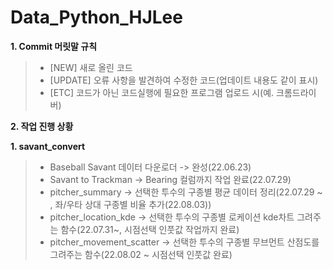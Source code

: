 # Data_Python_HJLee

**1. Commit 머릿말 규칙**

  >- [NEW] 새로 올린 코드
  >- [UPDATE] 오류 사항을 발견하여 수정한 코드(업데이트 내용도 같이 표시)
  >- [ETC] 코드가 아닌 코드실행에 필요한 프로그램 업로드 시(예. 크롬드라이버)
 
**2. 작업 진행 상황**

**1. savant_convert**
>- Baseball Savant 데이터 다운로더 -> 완성(22.06.23)
>- Savant to Trackman -> Bearing 컬럼까지 작업 완료(22.07.29)
>- pitcher_summary -> 선택한 투수의 구종별 평균 데이터 정리(22.07.29 ~ , 좌/우타 상대 구종별 비율 추가(22.08.03))
>- pitcher_location_kde -> 선택한 투수의 구종별 로케이션 kde차트 그려주는 함수(22.07.31~, 시점선택 인풋값 작업까지 완료)
>- pitcher_movement_scatter -> 선택한 투수의 구종별 무브먼트 산점도를 그려주는 함수(22.08.02 ~ 시점선택 인풋값 완료)
